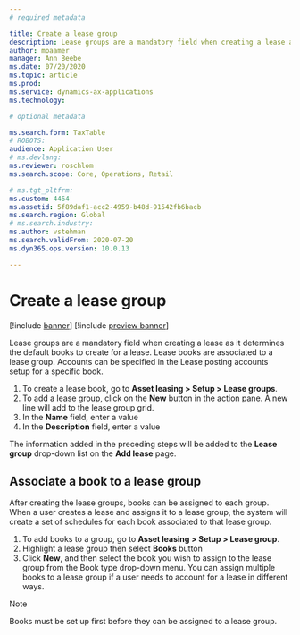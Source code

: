```yaml
---
# required metadata

title: Create a lease group
description: Lease groups are a mandatory field when creating a lease as it determines the default books to create for a lease. Lease books are associated to a lease group. Accounts can be specified in the Lease posting accounts setup for a specific book.
author: moaamer
manager: Ann Beebe
ms.date: 07/20/2020
ms.topic: article
ms.prod: 
ms.service: dynamics-ax-applications
ms.technology: 

# optional metadata

ms.search.form: TaxTable
# ROBOTS: 
audience: Application User
# ms.devlang: 
ms.reviewer: roschlom
ms.search.scope: Core, Operations, Retail

# ms.tgt_pltfrm: 
ms.custom: 4464
ms.assetid: 5f89daf1-acc2-4959-b48d-91542fb6bacb
ms.search.region: Global
# ms.search.industry: 
ms.author: vstehman
ms.search.validFrom: 2020-07-20
ms.dyn365.ops.version: 10.0.13

---
```


# Create a lease group

[!include [banner](../includes/banner.md)]
[!include [preview banner](../includes/preview-banner.md)]

Lease groups are a mandatory field when creating a lease as it determines the default books to create for a lease. Lease books are associated to a lease group. Accounts can be specified in the Lease posting accounts setup for a specific book.

1. To create a lease book, go to **Asset leasing > Setup > Lease groups**.
2. To add a lease group, click on the **New** button in the action pane. A new line will add to the lease group grid.
3. In the **Name** field, enter a value
4. In the **Description** field, enter a value

The information added in the preceding steps will be added to the **Lease group** drop-down list on the **Add lease** page.

## Associate a book to a lease group

After creating the lease groups, books can be assigned to each group. When a user creates a lease and assigns it to a lease group, the system will create a set of schedules for each book associated to that lease group.

1. To add books to a group, go to **Asset leasing > Setup > Lease group**.
2. Highlight a lease group then select **Books** button
3. Click **New**, and then select the book you wish to assign to the lease group from the Book type drop-down menu. You can assign multiple books to a lease group if a user needs to account for a lease in different ways. 

> [!Note] 
> Books must be set up first before they can be assigned to a lease group.
